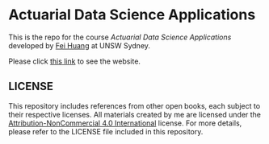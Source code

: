 Actuarial Data Science Applications
===========

This is the repo for the course *Actuarial Data Science Applications* developed by
[Fei Huang](https://www.unsw.edu.au/staff/fei-huang) at UNSW Sydney.

Please click [this link](https://feihuangfh.github.io/actuarial_data_science_course/docs/)
to see the website.


LICENSE
--------

This repository includes references from other open books, each subject to their respective licenses. 
All materials created by me are licensed under the [Attribution-NonCommercial 4.0 International](https://creativecommons.org/licenses/by-nc/4.0/legalcode.en)
license. For more details, please refer to the LICENSE file included in this repository.